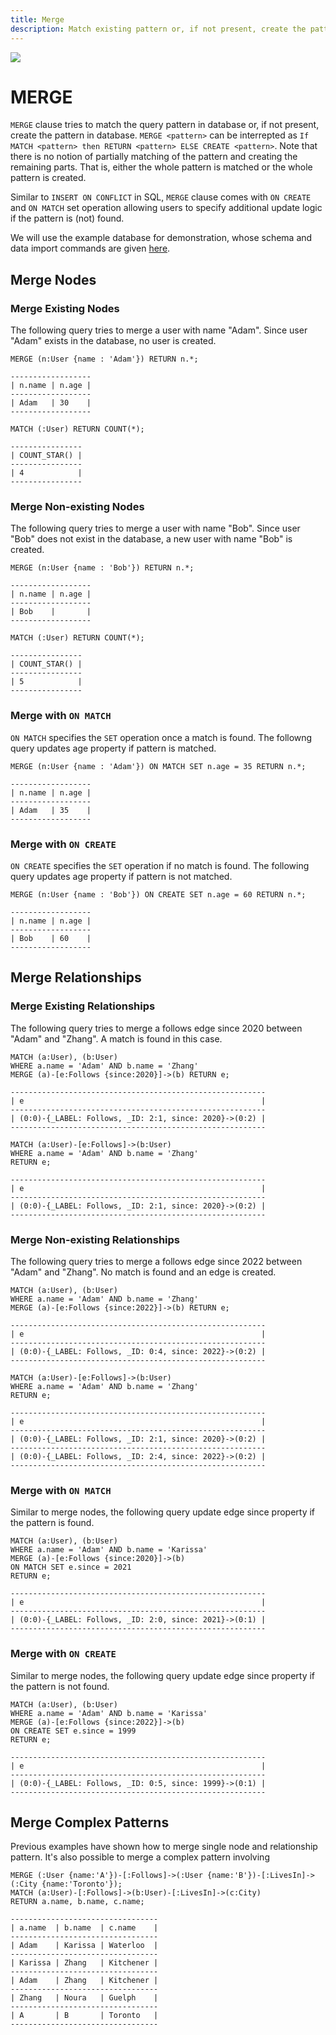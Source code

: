 ```yaml
---
title: Merge
description: Match existing pattern or, if not present, create the pattern.
---
```


![](/img/running-example.png)

# MERGE
`MERGE` clause tries to match the query pattern in database or, if not present, create the pattern in database. `MERGE <pattern>` can be interrepted as `If MATCH <pattern> then RETURN <pattern> ELSE CREATE <pattern>`. Note that there is no notion of partially matching of the pattern
and creating the remaining parts. That is, either the whole pattern is matched or the whole pattern is created.

Similar to `INSERT ON CONFLICT` in SQL, `MERGE` clause comes with `ON CREATE` and `ON MATCH` set operation allowing users to specify additional update logic if the pattern is (not) found.

We will use the example database for demonstration, whose schema and data import commands are given [here](../example-database).

## Merge Nodes

### Merge Existing Nodes
The following query tries to merge a user with name "Adam". Since user "Adam" exists in the database, no user is created.
```cypher
MERGE (n:User {name : 'Adam'}) RETURN n.*;
```
```
------------------
| n.name | n.age |
------------------
| Adam   | 30    |
------------------
```

```cypher
MATCH (:User) RETURN COUNT(*);
```
```
----------------
| COUNT_STAR() |
----------------
| 4            |
----------------
```

### Merge Non-existing Nodes
The following query tries to merge a user with name "Bob". Since user "Bob" does not exist in the database, a new user with name "Bob" is created.
```cypher
MERGE (n:User {name : 'Bob'}) RETURN n.*;
```
```
------------------
| n.name | n.age |
------------------
| Bob    |       |
------------------
```

```cypher
MATCH (:User) RETURN COUNT(*);
```
```
----------------
| COUNT_STAR() |
----------------
| 5            |
----------------
```

### Merge with `ON MATCH`
`ON MATCH` specifies the `SET` operation once a match is found. The followng query updates age property if pattern is matched.
```cypher
MERGE (n:User {name : 'Adam'}) ON MATCH SET n.age = 35 RETURN n.*;
```
```
------------------
| n.name | n.age |
------------------
| Adam   | 35    |
------------------
```

### Merge with `ON CREATE`
`ON CREATE` specifies the `SET` operation if no match is found. The following query updates age property if pattern is not matched.
```cypher
MERGE (n:User {name : 'Bob'}) ON CREATE SET n.age = 60 RETURN n.*;
```
```
------------------
| n.name | n.age |
------------------
| Bob    | 60    |
------------------
```
## Merge Relationships

### Merge Existing Relationships
The following query tries to merge a follows edge since 2020 between "Adam" and "Zhang". A match is found in this case.
```cypher
MATCH (a:User), (b:User) 
WHERE a.name = 'Adam' AND b.name = 'Zhang' 
MERGE (a)-[e:Follows {since:2020}]->(b) RETURN e;
```
```
---------------------------------------------------------
| e                                                     |
---------------------------------------------------------
| (0:0)-{_LABEL: Follows, _ID: 2:1, since: 2020}->(0:2) |
---------------------------------------------------------
```
```cypher
MATCH (a:User)-[e:Follows]->(b:User) 
WHERE a.name = 'Adam' AND b.name = 'Zhang' 
RETURN e;
```
```
---------------------------------------------------------
| e                                                     |
---------------------------------------------------------
| (0:0)-{_LABEL: Follows, _ID: 2:1, since: 2020}->(0:2) |
---------------------------------------------------------
```

### Merge Non-existing Relationships
The following query tries to merge a follows edge since 2022 between "Adam" and "Zhang". No match is found and an edge is created.
```cypher
MATCH (a:User), (b:User) 
WHERE a.name = 'Adam' AND b.name = 'Zhang' 
MERGE (a)-[e:Follows {since:2022}]->(b) RETURN e;
```
```
---------------------------------------------------------
| e                                                     |
---------------------------------------------------------
| (0:0)-{_LABEL: Follows, _ID: 0:4, since: 2022}->(0:2) |
---------------------------------------------------------
```

```cypher
MATCH (a:User)-[e:Follows]->(b:User) 
WHERE a.name = 'Adam' AND b.name = 'Zhang' 
RETURN e;
```
```
---------------------------------------------------------
| e                                                     |
---------------------------------------------------------
| (0:0)-{_LABEL: Follows, _ID: 2:1, since: 2020}->(0:2) |
---------------------------------------------------------
| (0:0)-{_LABEL: Follows, _ID: 2:4, since: 2022}->(0:2) |
---------------------------------------------------------
```

### Merge with `ON MATCH`
Similar to merge nodes, the following query update edge since property if the pattern is found.
```cypher
MATCH (a:User), (b:User) 
WHERE a.name = 'Adam' AND b.name = 'Karissa' 
MERGE (a)-[e:Follows {since:2020}]->(b) 
ON MATCH SET e.since = 2021
RETURN e;
```
```
---------------------------------------------------------
| e                                                     |
---------------------------------------------------------
| (0:0)-{_LABEL: Follows, _ID: 2:0, since: 2021}->(0:1) |
---------------------------------------------------------
```

### Merge with `ON CREATE`
Similar to merge nodes, the following query update edge since property if the pattern is not found.
```cypher
MATCH (a:User), (b:User) 
WHERE a.name = 'Adam' AND b.name = 'Karissa' 
MERGE (a)-[e:Follows {since:2022}]->(b) 
ON CREATE SET e.since = 1999
RETURN e;
```
```
---------------------------------------------------------
| e                                                     |
---------------------------------------------------------
| (0:0)-{_LABEL: Follows, _ID: 0:5, since: 1999}->(0:1) |
---------------------------------------------------------
```

## Merge Complex Patterns
Previous examples have shown how to merge single node and relationship pattern. It's also possible to merge a complex pattern involving 

```cypher
MERGE (:User {name:'A'})-[:Follows]->(:User {name:'B'})-[:LivesIn]->(:City {name:'Toronto'});
MATCH (a:User)-[:Follows]->(b:User)-[:LivesIn]->(c:City)
RETURN a.name, b.name, c.name;
```
```
---------------------------------
| a.name  | b.name  | c.name    |
---------------------------------
| Adam    | Karissa | Waterloo  |
---------------------------------
| Karissa | Zhang   | Kitchener |
---------------------------------
| Adam    | Zhang   | Kitchener |
---------------------------------
| Zhang   | Noura   | Guelph    |
---------------------------------
| A       | B       | Toronto   |
---------------------------------
```

